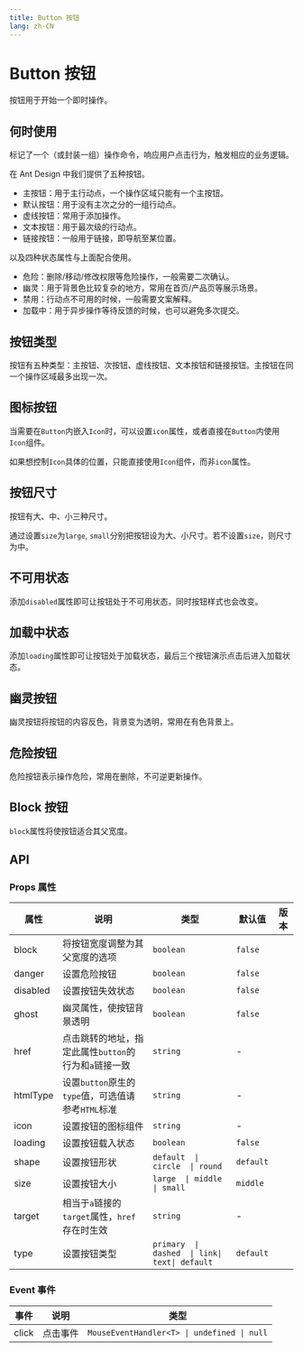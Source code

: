 ```yaml
---
title: Button 按钮
lang: zh-CN
---
```


# Button 按钮

按钮用于开始一个即时操作。

## 何时使用

标记了一个（或封装一组）操作命令，响应用户点击行为，触发相应的业务逻辑。

在 Ant Design 中我们提供了五种按钮。

- 主按钮：用于主行动点，一个操作区域只能有一个主按钮。
- 默认按钮：用于没有主次之分的一组行动点。
- 虚线按钮：常用于添加操作。
- 文本按钮：用于最次级的行动点。
- 链接按钮：一般用于链接，即导航至某位置。

以及四种状态属性与上面配合使用。

- 危险：删除/移动/修改权限等危险操作，一般需要二次确认。
- 幽灵：用于背景色比较复杂的地方，常用在首页/产品页等展示场景。
- 禁用：行动点不可用的时候，一般需要文案解释。
- 加载中：用于异步操作等待反馈的时候，也可以避免多次提交。

## 按钮类型

按钮有五种类型：主按钮、次按钮、虚线按钮、文本按钮和链接按钮。主按钮在同一个操作区域最多出现一次。

<demo src="../../../../example/button/type.svelte"  github='Button'></demo>

## 图标按钮

当需要在`Button`内嵌入`Icon`时，可以设置`icon`属性，或者直接在`Button`内使用`Icon`组件。

如果想控制`Icon`具体的位置，只能直接使用`Icon`组件，而非`icon`属性。

<demo src="../../../../example/button/icon.svelte"  github='Button'></demo>


## 按钮尺寸

按钮有大、中、小三种尺寸。

通过设置`size`为`large`, `small`分别把按钮设为大、小尺寸。若不设置`size`，则尺寸为中。


<demo src="../../../../example/button/size.svelte"  github='Button'></demo>

## 不可用状态

添加`disabled`属性即可让按钮处于不可用状态，同时按钮样式也会改变。


<demo src="../../../../example/button/disabled.svelte"  github='Button'></demo>

## 加载中状态

添加`loading`属性即可让按钮处于加载状态，最后三个按钮演示点击后进入加载状态。


<demo src="../../../../example/button/loading.svelte"  github='Button'></demo>



## 幽灵按钮

幽灵按钮将按钮的内容反色，背景变为透明，常用在有色背景上。


<demo src="../../../../example/button/ghost.svelte"  github='Button'></demo>

## 危险按钮

危险按钮表示操作危险，常用在删除，不可逆更新操作。

<demo src="../../../../example/button/danger.svelte"  github='Button'></demo>

## Block 按钮

`block`属性将使按钮适合其父宽度。

<demo src="../../../../example/button/block.svelte"  github='Button'></demo>


## API

### Props 属性

| 属性     | 说明                                                  | 类型                                           | 默认值    | 版本 |
| -------- | ----------------------------------------------------- | ---------------------------------------------- | --------- | ---- |
| block    | 将按钮宽度调整为其父宽度的选项                        | `boolean`                                      | `false`   |      |
| danger   | 设置危险按钮                                          | `boolean`                                      | `false`   |      |
| disabled | 设置按钮失效状态                                      | `boolean`                                      | `false`   |      |
| ghost    | 幽灵属性，使按钮背景透明                              | `boolean`                                      | `false`   |      |
| href     | 点击跳转的地址，指定此属性`button`的行为和`a`链接一致 | `string`                                       | -         |      |
| htmlType | 设置`button`原生的`type`值，可选值请参考`HTML`标准    | `string`                                       | -         |      |
| icon     | 设置按钮的图标组件                                    | `string`                                       | -         |      |
| loading  | 设置按钮载入状态                                      | `boolean`                                      | `false`   |      |
| shape    | 设置按钮形状                                          | `default  \| circle  \| round`                 | `default` |      |
| size     | 设置按钮大小                                          | `large  \| middle  \| small`                   | `middle`  |      |
| target   | 相当于`a`链接的`target`属性，`href`存在时生效         | `string`                                       | -         |      |
| type     | 设置按钮类型                                          | `primary  \| dashed  \| link\| text\| default` | `default` |      |

### Event 事件

| 事件  | 说明     | 类型                                        |
| ----- | -------- | ------------------------------------------- |
| click | 点击事件 | `MouseEventHandler<T> \| undefined \| null` |
